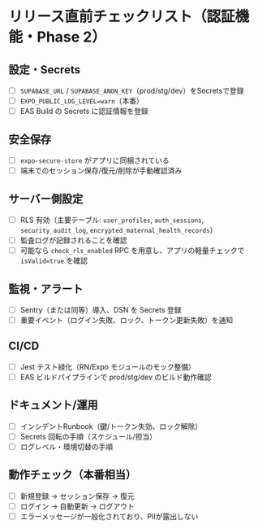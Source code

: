 # リリース直前チェックリスト（認証機能・Phase 2）

## 設定・Secrets
- [ ] `SUPABASE_URL` / `SUPABASE_ANON_KEY`（prod/stg/dev）をSecretsで登録
- [ ] `EXPO_PUBLIC_LOG_LEVEL=warn`（本番）
- [ ] EAS Build の Secrets に認証情報を登録

## 安全保存
- [ ] `expo-secure-store` がアプリに同梱されている
- [ ] 端末でのセッション保存/復元/削除が手動確認済み

## サーバー側設定
- [ ] RLS 有効（主要テーブル: `user_profiles`, `auth_sessions`, `security_audit_log`, `encrypted_maternal_health_records`）
- [ ] 監査ログが記録されることを確認
- [ ] 可能なら `check_rls_enabled` RPC を用意し、アプリの軽量チェックで `isValid=true` を確認

## 監視・アラート
- [ ] Sentry（または同等）導入、DSN を Secrets 登録
- [ ] 重要イベント（ログイン失敗、ロック、トークン更新失敗）を通知

## CI/CD
- [ ] Jest テスト緑化（RN/Expo モジュールのモック整備）
- [ ] EAS ビルドパイプラインで prod/stg/dev のビルド動作確認

## ドキュメント/運用
- [ ] インシデントRunbook（鍵/トークン失効、ロック解除）
- [ ] Secrets 回転の手順（スケジュール/担当）
- [ ] ログレベル・環境切替の手順

## 動作チェック（本番相当）
- [ ] 新規登録 → セッション保存 → 復元
- [ ] ログイン → 自動更新 → ログアウト
- [ ] エラーメッセージが一般化されており、PIIが露出しない
